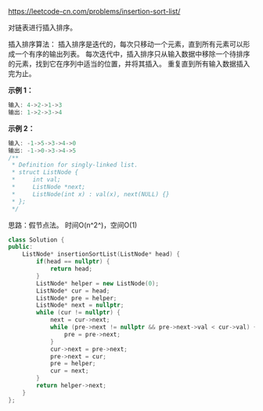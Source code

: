 <https://leetcode-cn.com/problems/insertion-sort-list/>

对链表进行插入排序。

插入排序算法：
插入排序是迭代的，每次只移动一个元素，直到所有元素可以形成一个有序的输出列表。
每次迭代中，插入排序只从输入数据中移除一个待排序的元素，找到它在序列中适当的位置，并将其插入。
重复直到所有输入数据插入完为止。

**示例 1：**

```cpp
输入: 4->2->1->3
输出: 1->2->3->4
```

**示例 2：**

```cpp
输入: -1->5->3->4->0
输出: -1->0->3->4->5
/**
 * Definition for singly-linked list.
 * struct ListNode {
 *     int val;
 *     ListNode *next;
 *     ListNode(int x) : val(x), next(NULL) {}
 * };
 */
```

思路：假节点法。 时间O(n^2^)，空间O(1)

```cpp
class Solution {
public:
    ListNode* insertionSortList(ListNode* head) {
        if(head == nullptr) {
            return head;
        }
        ListNode* helper = new ListNode(0);
        ListNode* cur = head;
        ListNode* pre = helper;
        ListNode* next = nullptr;
        while (cur != nullptr) {
            next = cur->next;
            while (pre->next != nullptr && pre->next->val < cur->val) {
                pre = pre->next;
            }
            cur->next = pre->next;
            pre->next = cur;
            pre = helper;
            cur = next;
        }
        return helper->next;
    }
};
```

